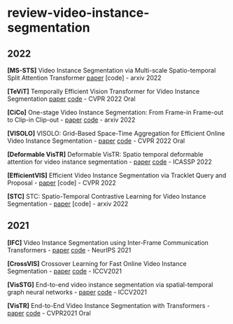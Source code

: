 # review-video-instance-segmentation


## 2022

**[MS-STS]** Video Instance Segmentation via Multi-scale Spatio-temporal Split Attention Transformer [paper](https://arxiv.org/abs/2203.13253) [code] - arxiv 2022

**[TeViT]** Temporally Efficient Vision Transformer for Video Instance Segmentation [paper](https://arxiv.org/abs/2204.08412) [code](https://github.com/hustvl/TeViT) - CVPR 2022 Oral

**[CiCo]** One-stage Video Instance Segmentation: From Frame-in Frame-out to Clip-in Clip-out - [paper](https://arxiv.org/abs/2203.06421) [code](https://github.com/MinghanLi/CiCo) - arxiv 2022

**[VISOLO]** VISOLO: Grid-Based Space-Time Aggregation for Efficient Online Video Instance Segmentation - [paper](https://arxiv.org/abs/2112.04177) [code](https://github.com/SuHoHan95/VISOLO) - CVPR 2022 Oral

**[Deformable VisTR]** Deformable VisTR: Spatio temporal deformable attention for video instance segmentation - [paper](https://arxiv.org/abs/2203.06318) [code](https://github.com/skrya/DefVIS) - ICASSP 2022

**[EfficientVIS]** Efficient Video Instance Segmentation via Tracklet Query and Proposal - [paper](https://arxiv.org/abs/2203.01853) [code] - CVPR 2022

**[STC]** STC: Spatio-Temporal Contrastive Learning for Video Instance Segmentation - [paper](https://arxiv.org/abs/2202.03747) [code] - arxiv 2022 

## 2021

**[IFC]** Video Instance Segmentation using Inter-Frame Communication Transformers - [paper](https://arxiv.org/abs/2106.03299) [code](https://github.com/sukjunhwang/IFC) - NeurIPS 2021

**[CrossVIS]** Crossover Learning for Fast Online Video Instance Segmentation - [paper](https://arxiv.org/abs/2104.05970) [code](https://github.com/hustvl/CrossVIS) - ICCV2021


**[VisSTG]** End-to-end video instance segmentation via spatial-temporal graph neural networks - [paper](https://arxiv.org/abs/2203.03145) [code](https://github.com/lucaswithai/visgraph) - ICCV2021

**[VisTR]** End-to-End Video Instance Segmentation with Transformers - [paper](https://arxiv.org/abs/2011.14503) [code](https://github.com/Epiphqny/VisTR) - CVPR2021 Oral
